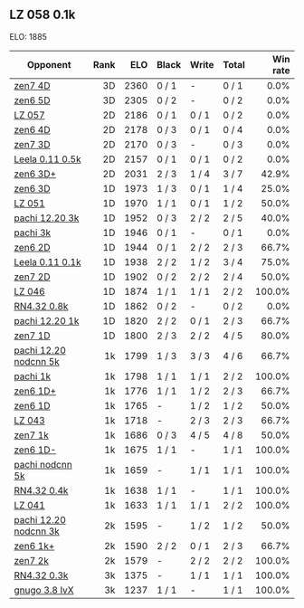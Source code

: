## LZ 058 0.1k ##

ELO: 1885

Opponent | Rank | ELO | Black | Write | Total | Win rate
---------|-----:|----:|-------|-------|-------|-------:
[zen7 4D](zen7%204D.md) | 3D | 2360 | 0 / 1 | - | 0 / 1 | 0.0%
[zen6 5D](zen6%205D.md) | 3D | 2305 | 0 / 2 | - | 0 / 2 | 0.0%
[LZ 057](LZ%20057.md) | 2D | 2186 | 0 / 1 | 0 / 1 | 0 / 2 | 0.0%
[zen6 4D](zen6%204D.md) | 2D | 2178 | 0 / 3 | 0 / 1 | 0 / 4 | 0.0%
[zen7 3D](zen7%203D.md) | 2D | 2170 | 0 / 3 | - | 0 / 3 | 0.0%
[Leela 0.11 0.5k](Leela%200.11%200.5k.md) | 2D | 2157 | 0 / 1 | 0 / 1 | 0 / 2 | 0.0%
[zen6 3D+](zen6%203D+.md) | 2D | 2031 | 2 / 3 | 1 / 4 | 3 / 7 | 42.9%
[zen6 3D](zen6%203D.md) | 1D | 1973 | 1 / 3 | 0 / 1 | 1 / 4 | 25.0%
[LZ 051](LZ%20051.md) | 1D | 1970 | 1 / 1 | 0 / 1 | 1 / 2 | 50.0%
[pachi 12.20 3k](pachi%2012.20%203k.md) | 1D | 1952 | 0 / 3 | 2 / 2 | 2 / 5 | 40.0%
[pachi 3k](pachi%203k.md) | 1D | 1946 | 0 / 1 | - | 0 / 1 | 0.0%
[zen6 2D](zen6%202D.md) | 1D | 1944 | 0 / 1 | 2 / 2 | 2 / 3 | 66.7%
[Leela 0.11 0.1k](Leela%200.11%200.1k.md) | 1D | 1938 | 2 / 2 | 1 / 2 | 3 / 4 | 75.0%
[zen7 2D](zen7%202D.md) | 1D | 1902 | 0 / 2 | 2 / 2 | 2 / 4 | 50.0%
[LZ 046](LZ%20046.md) | 1D | 1874 | 1 / 1 | 1 / 1 | 2 / 2 | 100.0%
[RN4.32 0.8k](RN4.32%200.8k.md) | 1D | 1862 | 0 / 2 | - | 0 / 2 | 0.0%
[pachi 12.20 1k](pachi%2012.20%201k.md) | 1D | 1820 | 2 / 2 | 0 / 1 | 2 / 3 | 66.7%
[zen7 1D](zen7%201D.md) | 1D | 1800 | 2 / 3 | 2 / 2 | 4 / 5 | 80.0%
[pachi 12.20 nodcnn 5k](pachi%2012.20%20nodcnn%205k.md) | 1k | 1799 | 1 / 3 | 3 / 3 | 4 / 6 | 66.7%
[pachi 1k](pachi%201k.md) | 1k | 1798 | 1 / 1 | 1 / 1 | 2 / 2 | 100.0%
[zen6 1D+](zen6%201D+.md) | 1k | 1776 | 1 / 1 | 1 / 2 | 2 / 3 | 66.7%
[zen6 1D](zen6%201D.md) | 1k | 1765 | - | 1 / 2 | 1 / 2 | 50.0%
[LZ 043](LZ%20043.md) | 1k | 1718 | - | 2 / 3 | 2 / 3 | 66.7%
[zen7 1k](zen7%201k.md) | 1k | 1686 | 0 / 3 | 4 / 5 | 4 / 8 | 50.0%
[zen6 1D-](zen6%201D-.md) | 1k | 1675 | 1 / 1 | - | 1 / 1 | 100.0%
[pachi nodcnn 5k](pachi%20nodcnn%205k.md) | 1k | 1659 | - | 1 / 1 | 1 / 1 | 100.0%
[RN4.32 0.4k](RN4.32%200.4k.md) | 1k | 1638 | 1 / 1 | - | 1 / 1 | 100.0%
[LZ 041](LZ%20041.md) | 1k | 1633 | 1 / 1 | 1 / 1 | 2 / 2 | 100.0%
[pachi 12.20 nodcnn 3k](pachi%2012.20%20nodcnn%203k.md) | 2k | 1595 | - | 1 / 2 | 1 / 2 | 50.0%
[zen6 1k+](zen6%201k+.md) | 2k | 1590 | 2 / 2 | 0 / 1 | 2 / 3 | 66.7%
[zen7 2k](zen7%202k.md) | 2k | 1579 | - | 2 / 2 | 2 / 2 | 100.0%
[RN4.32 0.3k](RN4.32%200.3k.md) | 3k | 1375 | - | 1 / 1 | 1 / 1 | 100.0%
[gnugo 3.8 lvX](gnugo%203.8%20lvX.md) | 3k | 1237 | 1 / 1 | - | 1 / 1 | 100.0%
